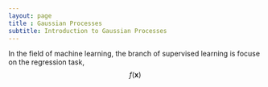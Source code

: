 ```yaml
---
layout: page
title : Gaussian Processes
subtitle: Introduction to Gaussian Processes
---
```


In the field of machine learning, the branch of supervised learning is focuse on the regression task, $$f(\mathbf{x})$$

